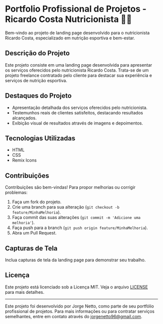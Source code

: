 # Portfolio Profissional de Projetos - Ricardo Costa Nutricionista 🍏💼

Bem-vindo ao projeto de landing page desenvolvido para o nutricionista Ricardo Costa, especializado em nutrição esportiva e bem-estar.

## Descrição do Projeto

Este projeto consiste em uma landing page desenvolvida para apresentar os serviços oferecidos pelo nutricionista Ricardo Costa. Trata-se de um projeto freelance contratado pelo cliente para destacar sua experiência e serviços de nutrição esportiva.

## Destaques do Projeto

- Apresentação detalhada dos serviços oferecidos pelo nutricionista.
- Testemunhos reais de clientes satisfeitos, destacando resultados alcançados.
- Exibição visual de resultados através de imagens e depoimentos.

## Tecnologias Utilizadas

- HTML
- CSS
- Remix Icons

## Contribuições

Contribuições são bem-vindas! Para propor melhorias ou corrigir problemas:

1. Faça um fork do projeto.
2. Crie uma branch para sua alteração (`git checkout -b feature/MinhaMelhoria`).
3. Faça commit das suas alterações (`git commit -m 'Adicione uma melhoria'`).
4. Faça push para a branch (`git push origin feature/MinhaMelhoria`).
5. Abra um Pull Request.

## Capturas de Tela

Inclua capturas de tela da landing page para demonstrar seu trabalho.

## Licença

Este projeto está licenciado sob a Licença MIT. Veja o arquivo [LICENSE](LICENSE) para mais detalhes.

---

Este projeto foi desenvolvido por Jorge Netto, como parte de seu portfólio profissional de projetos. Para mais informações ou para contratar serviços semelhantes, entre em contato através do [jorgenetto96@gmail.com](mailto:jorgenetto96@gmail.com).
